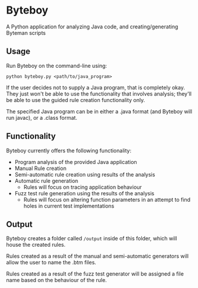 # Byteboy

A Python application for analyzing Java code, and creating/generating Byteman scripts

## Usage

Run Byteboy on the command-line using:

``python byteboy.py <path/to/java_program>``

If the user decides not to supply a Java program, that is completely okay. They just won't be able to use the functionality that involves analysis; they'll be able to use the guided rule creation functionality only.

The specified Java program can be in either a .java format (and Byteboy will run javac), or a .class format.

## Functionality

Byteboy currently offers the following functionality:

- Program analysis of the provided Java application
- Manual Rule creation
- Semi-automatic rule creation using results of the analysis
- Automatic rule generation
  - Rules will focus on tracing application behaviour 
- Fuzz test rule generation using the results of the analysis
  - Rules will focus on altering function parameters in an attempt to find holes in current test implementations

## Output

Byteboy creates a folder called ``/output`` inside of this folder, which will house the created rules.

Rules created as a result of the manual and semi-automatic generators will allow the user to name the .btm files.

Rules created as a result of the fuzz test generator will be assigned a file name based on the behaviour of the rule.
